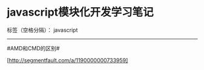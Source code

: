 # javascript模块化开发学习笔记

标签（空格分隔）： javascript

---

#AMD和CMD的区别#

[http://segmentfault.com/a/1190000000733959]


